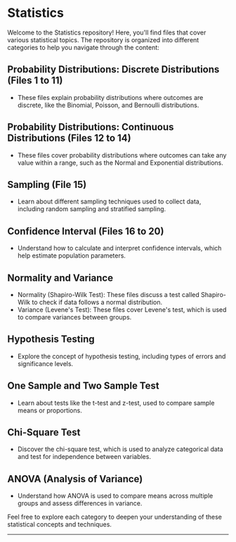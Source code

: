 # Statistics

Welcome to the Statistics repository! Here, you'll find files that cover various statistical topics. The repository is organized into different categories to help you navigate through the content:

## Probability Distributions: Discrete Distributions (Files 1 to 11)
- These files explain probability distributions where outcomes are discrete, like the Binomial, Poisson, and Bernoulli distributions.

## Probability Distributions: Continuous Distributions (Files 12 to 14)
- These files cover probability distributions where outcomes can take any value within a range, such as the Normal and Exponential distributions.

## Sampling (File 15)
- Learn about different sampling techniques used to collect data, including random sampling and stratified sampling.

## Confidence Interval (Files 16 to 20)
- Understand how to calculate and interpret confidence intervals, which help estimate population parameters.

## Normality and Variance
- Normality (Shapiro-Wilk Test): These files discuss a test called Shapiro-Wilk to check if data follows a normal distribution.
- Variance (Levene's Test): These files cover Levene's test, which is used to compare variances between groups.

## Hypothesis Testing
- Explore the concept of hypothesis testing, including types of errors and significance levels.

## One Sample and Two Sample Test
- Learn about tests like the t-test and z-test, used to compare sample means or proportions.

## Chi-Square Test 
- Discover the chi-square test, which is used to analyze categorical data and test for independence between variables.

## ANOVA (Analysis of Variance)
- Understand how ANOVA is used to compare means across multiple groups and assess differences in variance.

Feel free to explore each category to deepen your understanding of these statistical concepts and techniques.

---
